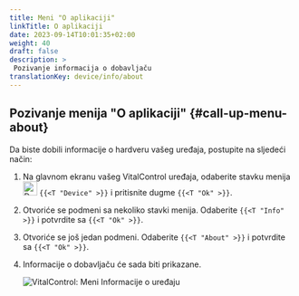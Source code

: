 ```yaml
---
title: Meni "O aplikaciji"
linkTitle: O aplikaciji
date: 2023-09-14T10:01:35+02:00
weight: 40
draft: false
description: >
 Pozivanje informacija o dobavljaču
translationKey: device/info/about
---
```

## Pozivanje menija "O aplikaciji" {#call-up-menu-about}

Da biste dobili informacije o hardveru vašeg uređaja, postupite na sljedeći način:

1. Na glavnom ekranu vašeg VitalControl uređaja, odaberite stavku menija <img src="/icons/device.svg" width="25" align="bottom" alt="Device" /> `{{<T "Device" >}}` i pritisnite dugme `{{<T "Ok" >}}`.

2. Otvoriće se podmeni sa nekoliko stavki menija. Odaberite `{{<T "Info" >}}` i potvrdite sa `{{<T "Ok" >}}`.

3. Otvoriće se još jedan podmeni. Odaberite `{{<T "About" >}}` i potvrdite sa `{{<T "Ok" >}}`.

4. Informacije o dobavljaču će sada biti prikazane.

   ![VitalControl: Meni Informacije o uređaju](../images/about.png "Pozivanje informacija o dobavljaču")
